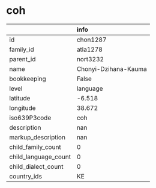 # coh
|                      | info                 |
|:---------------------|:---------------------|
| id                   | chon1287             |
| family_id            | atla1278             |
| parent_id            | nort3232             |
| name                 | Chonyi-Dzihana-Kauma |
| bookkeeping          | False                |
| level                | language             |
| latitude             | -6.518               |
| longitude            | 38.672               |
| iso639P3code         | coh                  |
| description          | nan                  |
| markup_description   | nan                  |
| child_family_count   | 0                    |
| child_language_count | 0                    |
| child_dialect_count  | 0                    |
| country_ids          | KE                   |